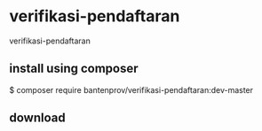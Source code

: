 # verifikasi-pendaftaran

verifikasi-pendaftaran

## install using composer

$ composer require bantenprov/verifikasi-pendaftaran:dev-master

## download
